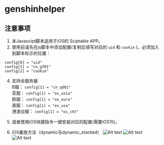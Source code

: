 # genshinhelper

## 注意事项
1. 本Javascipt脚本适用于iOS的 Sciptable APP。  
2. 使用前请先在js脚本中添加配置(复制后填写对应的 `uid` 和 `cookie` )，必须加入到脚本标示的位置：  
```
config[0] = "uid"
config[1] = "cn_gf01"
config[2] = "cookie"
```
4. 支持全服务器  
B服： `config[1] = "cn_qd01"`   
亚服： `config[1] = "os_asia"`  
欧服： `config[1] = "os_euro"`  
美服： `config[1] = "os_usa"`  
港澳台服： `config[1] = "os_cht"`  

5. 或者使用iOS快捷指令一键安装对应的配置(需要iOS15)。  

6. iOS叠放方法（dynamic与dynamic_stacked）
![Alt text](https://github.com/OctoberCK/genshinhelper/blob/main/screenshots/stacked1.jpg)
![Alt text](https://github.com/OctoberCK/genshinhelper/blob/main/screenshots/stacked2.PNG)
![Alt text](https://github.com/OctoberCK/genshinhelper/blob/main/screenshots/stacked3.PNG)
